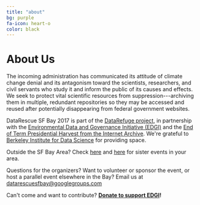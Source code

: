 ```yaml
---
title: "about"
bg: purple
fa-icon: heart-o
color: black  
---
```


# About Us

The incoming administration has communicated its attitude of climate change denial and its antagonism toward the scientists, researchers, and civil servants who study it and inform the public of its causes and effects. We seek to protect vital scientific resources from suppression---archiving them in multiple, redundant repositories so they may be accessed and reused after potentially disappearing from federal government websites.

DataRescue SF Bay 2017 is part of the [DataRefuge project](http://www.ppehlab.org/datarefuge), in partnership with the [Environmental Data and Governance Initiative (EDGI)](https://envirodatagov.org/) and the [End of Term Presidential Harvest from the Internet Archive](http://eotarchive.cdlib.org/). We're grateful to [Berkeley Institute for Data Science](https://bids.berkeley.edu/) for providing space.

Outside the SF Bay Area? Check [here](https://envirodatagov.org/events/) and [here](http://www.ppehlab.org/datarescue-events) for sister events in your area.

Questions for the organizers? Want to volunteer or sponsor the event, or host a parallel event elsewhere in the Bay? Email us at [datarescuesfbay@googlegroups.com](mailto:datarescuesfbay@googlegroups.com)

Can't come and want to contribute? **[Donate to support EDGI](https://www.generosity.com/community-fundraising/protect-public-environmental-data-and-research)!**
